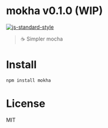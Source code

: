 # mokha v0.1.0 (WIP)

[![js-standard-style](https://img.shields.io/badge/code%20style-standard-brightgreen.svg)](http://standardjs.com/)

> :coffee: Simpler mocha

# Install

    npm install mokha

# License

MIT
